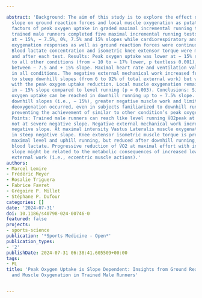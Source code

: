 ---
abstract: 'Background: The aim of this study is to explore the effect of treadmill
  slope on ground reaction forces and local muscle oxygenation as putative limiting
  factors of peak oxygen uptake in graded maximal incremental running tests. Thirteen
  trained male runners completed five maximal incremental running tests on treadmill
  at − 15%, − 7.5%, 0%, 7.5% and 15% slopes while cardiorespiratory and local muscle
  oxygenation responses as well as ground reaction forces were continuously recorded.
  Blood lactate concentration and isometric knee extensor torque were measured before
  and after each test. Results: Peak oxygen uptake was lower at − 15% slope compared
  to all other conditions (from − 10 to − 17% lower, p textless 0.001), with no difference
  between − 7.5 and + 15% slope. Maximal heart rate and ventilation values were reached
  in all conditions. The negative external mechanical work increased from steep uphill
  to steep downhill slopes (from 6 to 92% of total external work) but was not correlated
  with the peak oxygen uptake reduction. Local muscle oxygenation remained higher
  in − 15% slope compared to level running (p = 0.003). Conclusions: Similar peak
  oxygen uptake can be reached in downhill running up to − 7.5% slope. At more severe
  downhill slopes (i.e., − 15%), greater negative muscle work and limited local muscle
  deoxygenation occurred, even in subjects familiarized to downhill running, presumably
  preventing the achievement of similar to other condition’s peak oxygen uptake. Key
  Points: Trained male runners can reach like level running V̇O2peak at moderate but
  not at severe negative slope. Negative external mechanical work increases with increasing
  negative slope. At maximal intensity Vastus Lateralis muscle oxygenation is higher
  in steep negative slope. Knee extensor isometric muscle torque is preserved after
  maximal level and uphill running, but reduced after downhill running, despite lower
  blood lactate. Progressive reduction of V̇O2 at maximal effort with increasing negative
  slope might be related to the metabolic consequences of increased lower limb negative
  external work (i.e., eccentric muscle actions).'
authors:
- Marcel Lemire
- Frédéric Meyer
- Rosalie Triguera
- Fabrice Favret
- Grégoire P. Millet
- Stéphane P. Dufour
categories: []
date: '2024-07-31'
doi: 10.1186/s40798-024-00746-0
featured: false
projects:
- sports-science
publication: '*Sports Medicine - Open*'
publication_types:
- '2'
publishDate: 2024-07-31 06:38:41.605509+00:00
tags:
- PL
title: 'Peak Oxygen Uptake is Slope Dependent: Insights from Ground Reaction Forces
  and Muscle Oxygenation in Trained Male Runners'

---
